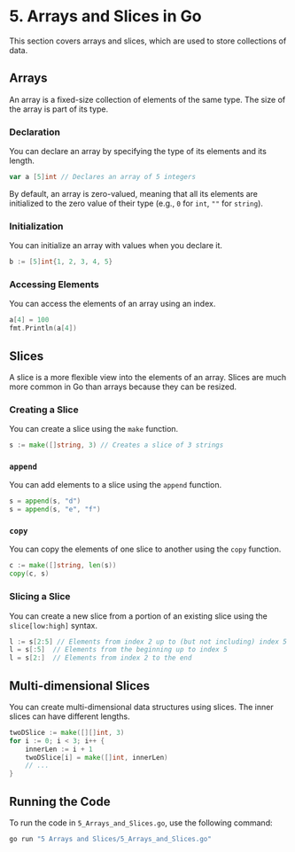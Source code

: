 
# 5. Arrays and Slices in Go

This section covers arrays and slices, which are used to store collections of data.

## Arrays

An array is a fixed-size collection of elements of the same type. The size of the array is part of its type.

### Declaration

You can declare an array by specifying the type of its elements and its length.

```go
var a [5]int // Declares an array of 5 integers
```

By default, an array is zero-valued, meaning that all its elements are initialized to the zero value of their type (e.g., `0` for `int`, `""` for `string`).

### Initialization

You can initialize an array with values when you declare it.

```go
b := [5]int{1, 2, 3, 4, 5}
```

### Accessing Elements

You can access the elements of an array using an index.

```go
a[4] = 100
fmt.Println(a[4])
```

## Slices

A slice is a more flexible view into the elements of an array. Slices are much more common in Go than arrays because they can be resized.

### Creating a Slice

You can create a slice using the `make` function.

```go
s := make([]string, 3) // Creates a slice of 3 strings
```

### `append`

You can add elements to a slice using the `append` function.

```go
s = append(s, "d")
s = append(s, "e", "f")
```

### `copy`

You can copy the elements of one slice to another using the `copy` function.

```go
c := make([]string, len(s))
copy(c, s)
```

### Slicing a Slice

You can create a new slice from a portion of an existing slice using the `slice[low:high]` syntax.

```go
l := s[2:5] // Elements from index 2 up to (but not including) index 5
l = s[:5]  // Elements from the beginning up to index 5
l = s[2:]  // Elements from index 2 to the end
```

## Multi-dimensional Slices

You can create multi-dimensional data structures using slices. The inner slices can have different lengths.

```go
twoDSlice := make([][]int, 3)
for i := 0; i < 3; i++ {
    innerLen := i + 1
    twoDSlice[i] = make([]int, innerLen)
    // ...
}
```

## Running the Code

To run the code in `5_Arrays_and_Slices.go`, use the following command:

```bash
go run "5 Arrays and Slices/5_Arrays_and_Slices.go"
```
